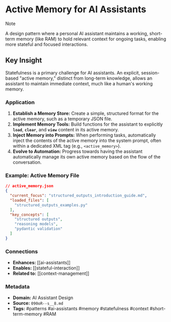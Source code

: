 # Active Memory for AI Assistants

> [!NOTE]
> A design pattern where a personal AI assistant maintains a working, short-term memory (like RAM) to hold relevant context for ongoing tasks, enabling more stateful and focused interactions.

## Key Insight
Statefulness is a primary challenge for AI assistants. An explicit, session-based "active memory," distinct from long-term knowledge, allows an assistant to maintain immediate context, much like a human's working memory.

### Application
1.  **Establish a Memory Store:** Create a simple, structured format for the active memory, such as a temporary JSON file.
2.  **Implement Memory Tools:** Build functions for the assistant to explicitly **`load`**, **`clear`**, and **`view`** content in its active memory.
3.  **Inject Memory into Prompts:** When performing tasks, automatically inject the contents of the active memory into the system prompt, often within a dedicated XML tag (e.g., `<active_memory>`).
4.  **Evolve to Automation:** Progress towards having the assistant automatically manage its own active memory based on the flow of the conversation.

### Example: Active Memory File

```json
// active_memory.json
{
  "current_focus": "structured_outputs_introduction_guide.md",
  "loaded_files": [
    "structured_outputs_examples.py"
  ],
  "key_concepts": [
    "structured outputs",
    "reasoning models",
    "pydantic validation"
  ]
}
```

### Connections
- **Enhances:** [[ai-assistants]]
- **Enables:** [[stateful-interaction]]
- **Related to:** [[context-management]]

### Metadata
- **Domain:** AI Assistant Design
- **Source:** `090oR--s__8.md`
- **Tags:** #patterns #ai-assistants #memory #statefulness #context #short-term-memory #RAM
